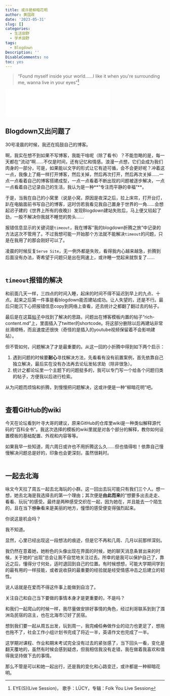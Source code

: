 ```yaml
---
title: 或许是柳暗花明
author: 黄国政
date: '2023-05-31'
slug: []
categories:
  - 生活田野
  - 学术田野
tags:
  - Blogdown
Description: ''
DisableComments: no
toc: yes
---
```


> “Found myself inside your world……I like it when you're surrounding me, wanna live in your eyes”[^Song lyric]

[^Song lyric]: EYE(S)(Live Session)， 歌手：LÜCY，专辑：Folk Ÿou Live Session

<iframe frameborder="no" border="0" marginwidth="0" marginheight="0" allow="autoplay" width=330 height=86 src="//music.163.com/outchain/player?type=2&id=1874946820&auto=1&height=66"></iframe>

## Blogdown又出问题了  

30号凌晨的时候，我还在捣鼓自己的博客。  

啊，我实在想不到如果不写博客，我能干啥呢（除了看书）？不能忽略的是，每一天都在“流动”啊……不仅是时间，还有记忆和情感。浪漫一点想，它们会成为我们肉身的一部分，可是，如果能以文字的形式让它有迹可循，会不会更好呢？冲着这一点，我像上了瘾一样打开博客，然后关掉，然后再次打开，然后再次关掉……一点一点看着自己的博客搭建成型，一点一点看着不断出现的问题被逐步解决，一点一点看着自己记录自己的生活，我认为是一种**“专注而平静的幸福”**。  

于是，当我在自己的小窝里（说是小窝，原因是夜深之后，拉上床帘，打开台灯，趴在电脑面前书写自己的博客，这时仿若我看见我自己置身于世界的一角……会想起迟子建的《世界上所有的夜晚》）发现Blogdown建站失败后，马上便又较起了劲，一股不解决你我就不睡觉的势头……

报错信息显示的关键词是`timeout`，我在博客“我的blogdown折腾之旅”中记录的方法这次不管用了。不过我想可能一开始那个方法就不能解决`timeout`的问题，只是在我用了的那会刚好可以了。

凌晨的时候反复`Serve Site`，无一例外都是失败，看得我内心越来越急，折腾到后面没有办法，寄希望于问题只是出在网速上，或许睡一觉起来就恢复了……<br/><br/>

## `timeout`报错的解决

和前面几天一样，三四点的时间入睡，起床的时间不得不延迟到早上的九点、十点。起来之后第一件事是看blogdown能否建站成功。让人失望的，还是不行。最后只能沉下心把报错信息copy到网络上查看，还去统计之都翻了翻过去的帖子。  

最后是在这篇[帖子](https://d.cosx.org/d/422065-blogdownserve-site/8)中找到了解决的思路，问题出在博客模板内置的帖子“rich-content.md”上，里面插入了twitter的shortcode。将这部分删除以后再建站非常丝滑顺畅，而且速度还很快（奇怪的是插入的youtube视频保留着不会影响建站）。  

但不管如何，问题解决了才是最重要的。从这一回的小折腾中得到如下两个启示：

1. 遇到问题的时候要**耐心**寻找解决方法，先看看有没有前置案例，首先依靠自己独立解决，最后实在没有办法再去论坛发帖求助（除非很急）。
2. 统计之都论坛里一个主题下的问题挺多的，我可以专门写一个给各个问题归类的帖子，方便我以后进行检索。

从为问题而烦恼和折腾，到慢慢把问题解决，这或许便是一种“柳暗花明”吧。<br/><br/>  

## 查看GitHub的wiki 

今天在论坛看到叶寻大哥的建议，原来GitHub的仓库里wiki是一种类似解释源代码的“百科全书”。我这次选择的模板的wiki里就是对各个部分的解释，教你如何设置模板的基础配置、外观和内容等等。  

如果我早一些知道，周六周日或许也不用折腾这么久……但也值得啦！依靠自己慢慢解决问题总是好的，印象也会更深刻，虽然很耗时。<br/><br/>  

## 一起去北海

咏文今天拉了周五一起去北海玩的小群。这一回出去玩可能只有我们三个人。想一想，她去北海是我选择去的第一个理由；其次便是**由此而来**的“想要多出去走走、看看、玩玩”的感受。最终是两种感受交织在一起，因为她在，并且能去一个陌生的，且在当下~~想象~~看来是美丽的地方，憧憬的感受便变得强烈起来。  

你说这是机会吗？

我不知道。

显然，心里已经出现这一段想法的痕迹，但是它不再和几周、几月以前那样深刻。

我仍然在意着她，她粉色的头像出现在界面的时候，她的聊天消息条冒出来的时候，关于她的“出现”总会让我不自觉地关注过去。所幸的是我可以保护自己了，靠近之后，懂得分寸何处，适时退回到自己的位置。有时候想想，可能大学期间学到的最有用的一样技能，或者说收获的最重要的经验就是经受情感冲击之后建立的韧性。

说人话就是在爱而不得这件事上能做到自洽了。

关注自己和自己当下要做的事情本身才是更重要的，不是吗？  

和我们一起爬山的时候一样，我尽量做安排好事情的角色，经过利哥联系到到了涠洲岛民宿的店主，也在北海市订好了民宿。

想到我们要一起从周五出发，玩到周一，我~~完成任务~~做作业的动力也更足了，想拖也拖不了，社会工作小组计划书完成了将近一半，英语作文也完成了一半。  

这学期对课程、作业和期末考试完全没有过去的紧张感了，当下回头一看，变化是翻天覆地的，虽然有时候会感到疑虑，但我相信我没有走错，我在做着我喜欢和值得我坚持做下去的事情。

那么不管是可以和她一起出行，还是我的变化和心路变迁，或许都是一种柳暗花明。